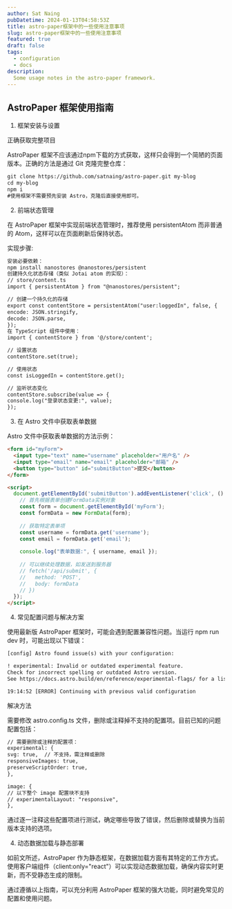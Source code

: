 ```yaml
---
author: Sat Naing
pubDatetime: 2024-01-13T04:58:53Z
title: astro-paper框架中的一些使用注意事项
slug: astro-paper框架中的一些使用注意事项
featured: true
draft: false
tags:
  - configuration
  - docs
description:
  Some usage notes in the astro-paper framework.
---
```


## AstroPaper 框架使用指南

1. 框架安装与设置

正确获取完整项目

AstroPaper 框架不应该通过npm下载的方式获取，这样只会得到一个简陋的页面版本。正确的方法是通过 Git 克隆完整仓库：
```html
git clone https://github.com/satnaing/astro-paper.git my-blog
cd my-blog
npm i
#使用框架不需要预先安装 Astro，克隆后直接使用即可。
```


2. 前端状态管理

在 AstroPaper 框架中实现前端状态管理时，推荐使用 persistentAtom 而非普通的 Atom，这样可以在页面刷新后保持状态。

实现步骤:


```html
安装必要依赖：
npm install nanostores @nanostores/persistent
创建持久化状态存储（类似 Jotai atom 的实现）：
// store/content.ts
import { persistentAtom } from "@nanostores/persistent";

// 创建一个持久化的存储
export const contentStore = persistentAtom("user:loggedIn", false, {
encode: JSON.stringify,
decode: JSON.parse,
});
在 TypeScript 组件中使用：
import { contentStore } from '@/store/content';

// 设置状态
contentStore.set(true);

// 使用状态
const isLoggedIn = contentStore.get();

// 监听状态变化
contentStore.subscribe(value => {
console.log("登录状态变更:", value);
});
```

3. 在 Astro 文件中获取表单数据

Astro 文件中获取表单数据的方法示例：
```html
<form id="myForm">
  <input type="text" name="username" placeholder="用户名" />
  <input type="email" name="email" placeholder="邮箱" />
  <button type="button" id="submitButton">提交</button>
</form>

<script>
  document.getElementById('submitButton').addEventListener('click', () => {
    // 首先根据表单创建FormData实例对象 
    const form = document.getElementById('myForm');
    const formData = new FormData(form);
    
    // 获取特定表单项
    const username = formData.get('username');
    const email = formData.get('email');
    
    console.log("表单数据:", { username, email });
    
    // 可以继续处理数据，如发送到服务器
    // fetch('/api/submit', {
    //   method: 'POST',
    //   body: formData
    // })
  });
</script>
```

4. 常见配置问题与解决方案

使用最新版 AstroPaper 框架时，可能会遇到配置兼容性问题。当运行 npm run dev 时，可能出现以下错误：
```html
[config] Astro found issue(s) with your configuration:

! experimental: Invalid or outdated experimental feature.
Check for incorrect spelling or outdated Astro version.
See https://docs.astro.build/en/reference/experimental-flags/ for a list of all current experiments.

19:14:52 [ERROR] Continuing with previous valid configuration
```

解决方法

需要修改 astro.config.ts 文件，删除或注释掉不支持的配置项。目前已知的问题配置包括：
```html
// 需要删除或注释的配置项：
experimental: {
svg: true,  // 不支持，需注释或删除
responsiveImages: true,
preserveScriptOrder: true,
},

image: {
// 以下整个 image 配置块不支持
// experimentalLayout: "responsive",
},
```

通过逐一注释这些配置项进行测试，确定哪些导致了错误，然后删除或替换为当前版本支持的选项。

4. 动态数据加载与静态部署

如前文所述，AstroPaper 作为静态框架，在数据加载方面有其特定的工作方式。使用客户端组件（client:only="react"）可以实现动态数据加载，确保内容实时更新，而不受静态生成的限制。

通过遵循以上指南，可以充分利用 AstroPaper 框架的强大功能，同时避免常见的配置和使用问题。
